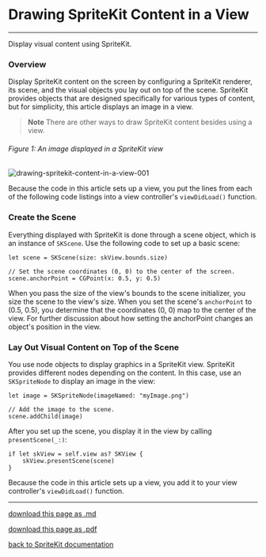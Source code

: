 # Drawing SpriteKit Content in a View

---------------------

Display visual content using SpriteKit.

### Overview

Display SpriteKit content on the screen by configuring a SpriteKit renderer, its scene, and the visual objects you lay out on top of the scene. SpriteKit provides objects that are designed specifically for various types of content, but for simplicity, this article displays an image in a view.

> __Note__
> There are other ways to draw SpriteKit content besides using a view.

###### Figure 1: An image displayed in a SpriteKit view

![drawing-spritekit-content-in-a-view-001](/images/drawing-spritekit-content-in-a-view-001.png)

Because the code in this article sets up a view, you put the lines from each of the following code listings into a view controller's `viewDidLoad()` function.

### Create the Scene

Everything displayed with SpriteKit is done through a scene object, which is an instance of `SKScene`. Use the following code to set up a basic scene:

```
let scene = SKScene(size: skView.bounds.size)

// Set the scene coordinates (0, 0) to the center of the screen.
scene.anchorPoint = CGPoint(x: 0.5, y: 0.5)
```

When you pass the size of the view's bounds to the scene initializer, you size the scene to the view's size. When you set the scene's `anchorPoint` to (0.5, 0.5), you determine that the coordinates (0, 0) map to the center of the view.
For further discussion about how setting the anchorPoint changes an object's position in the view.

### Lay Out Visual Content on Top of the Scene

You use node objects to display graphics in a SpriteKit view. SpriteKit provides different nodes depending on the content. In this case, use an `SKSpriteNode` to display an image in the view:

```
let image = SKSpriteNode(imageNamed: "myImage.png")

// Add the image to the scene.
scene.addChild(image)
```

After you set up the scene, you display it in the view by calling `presentScene(_:)`:

```
if let skView = self.view as? SKView { 
    skView.presentScene(scene)
}
```

Because the code in this article sets up a view, you add it to your view controller's `viewDidLoad()` function.

---------------------------------

[download this page as .md](link)

[download this page as .pdf](link)

[back to SpriteKit documentation](./spritekit-documentation)











